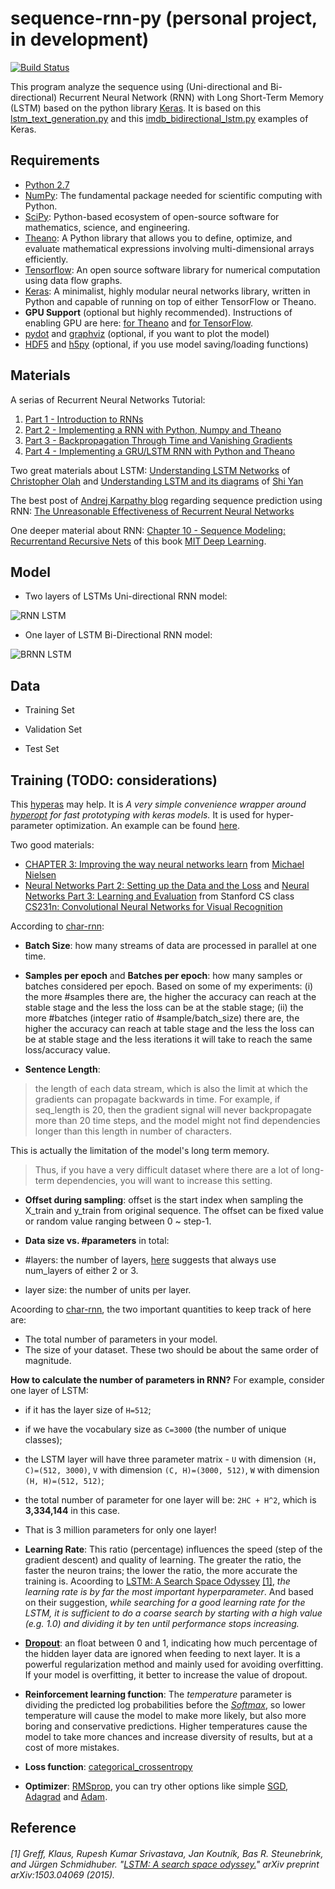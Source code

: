 # sequence-rnn-py (personal project, in development)

[![Build Status](https://travis-ci.org/fluency03/sequence-rnn-py.svg?branch=master)](https://travis-ci.org/fluency03/sequence-rnn-py)

This program analyze the sequence using (Uni-directional and Bi-directional) Recurrent Neural Network (RNN) with Long Short-Term Memory (LSTM) based on the python library [Keras](http://keras.io/).
It is based on this [lstm_text_generation.py](https://github.com/fchollet/keras/blob/master/examples/lstm_text_generation.py) and this [imdb_bidirectional_lstm.py]( https://github.com/fchollet/keras/blob/master/examples/imdb_bidirectional_lstm.py) examples of Keras.



## Requirements

- [Python 2.7](https://www.python.org/downloads/)
- [NumPy](http://www.numpy.org/): The fundamental package needed for scientific computing with Python.
- [SciPy](http://scipy.org/):  Python-based ecosystem of open-source software for mathematics, science, and engineering.
- [Theano](http://deeplearning.net/software/theano/): A Python library that allows you to define, optimize, and evaluate mathematical expressions involving multi-dimensional arrays efficiently.
- [Tensorflow](https://www.tensorflow.org/): An open source software library for numerical computation using data flow graphs.
- [Keras](http://keras.io/): A minimalist, highly modular neural networks library, written in Python and capable of running on top of either TensorFlow or Theano.
- **GPU Support** (optional but highly recommended). Instructions of enabling GPU are here: [for Theano](http://deeplearning.net/software/theano/install.html#using-the-gpu) and [for TensorFlow](https://www.tensorflow.org/versions/r0.7/get_started/os_setup.html#optional-linux-enable-gpu-support).
- [pydot](https://github.com/erocarrera/pydot) and [graphviz](http://www.graphviz.org/) (optional, if you want to plot the model)
- [HDF5](https://www.hdfgroup.org/HDF5/) and [h5py](http://www.h5py.org/) (optional, if you use model saving/loading functions)


## Materials

A serias of Recurrent Neural Networks Tutorial:

1. [Part 1 - Introduction to RNNs](http://www.wildml.com/2015/09/recurrent-neural-networks-tutorial-part-1-introduction-to-rnns/)
2. [Part 2 - Implementing a RNN with Python, Numpy and Theano](http://www.wildml.com/2015/09/recurrent-neural-networks-tutorial-part-2-implementing-a-language-model-rnn-with-python-numpy-and-theano/)
3. [Part 3 - Backpropagation Through Time and Vanishing Gradients](http://www.wildml.com/2015/10/recurrent-neural-networks-tutorial-part-3-backpropagation-through-time-and-vanishing-gradients/)
4. [Part 4 - Implementing a GRU/LSTM RNN with Python and Theano](http://www.wildml.com/2015/10/recurrent-neural-network-tutorial-part-4-implementing-a-grulstm-rnn-with-python-and-theano/)

Two great materials about LSTM: [Understanding LSTM Networks](http://colah.github.io/posts/2015-08-Understanding-LSTMs/) of [Christopher Olah](http://colah.github.io/) and [Understanding LSTM and its diagrams](https://medium.com/@shiyan/understanding-lstm-and-its-diagrams-37e2f46f1714#.5hkwmotmr) of [Shi Yan](https://medium.com/@shiyan)

The best post of [Andrej Karpathy blog](http://karpathy.github.io/) regarding sequence prediction using RNN: [The Unreasonable Effectiveness of Recurrent Neural Networks](http://karpathy.github.io/2015/05/21/rnn-effectiveness/)

One deeper material about RNN: [Chapter 10 - Sequence Modeling: Recurrentand Recursive Nets](http://www.deeplearningbook.org/contents/rnn.html) of this book [MIT Deep Learning](http://www.deeplearningbook.org/).


## Model


- Two layers of LSTMs Uni-directional RNN model:

![ RNN LSTM ](https://github.com/fluency03/sequence-rnn-py/blob/master/rnn_model.png "RNN LSTM")


- One layer of LSTM Bi-Directional RNN model:

![ BRNN LSTM ](https://github.com/fluency03/sequence-rnn-py/blob/master/brnn_model.png "BRNN LSTM")


## Data

- Training Set

- Validation Set

- Test Set



## Training (TODO: considerations)

This [hyperas](https://github.com/maxpumperla/hyperas) may help. It is *A very simple convenience wrapper around [hyperopt](https://github.com/hyperopt/hyperopt) for fast prototyping with keras models.* It is used for hyper-parameter optimization. An example can be found [here](https://github.com/maxpumperla/hyperas/blob/master/examples/lstm.py).

Two good materials:

- [CHAPTER 3: Improving the way neural networks learn](http://neuralnetworksanddeeplearning.com/chap3.html) from [Michael Nielsen](http://michaelnielsen.org/)
- [Neural Networks Part 2: Setting up the Data and the Loss](http://cs231n.github.io/neural-networks-2/) and [Neural Networks Part 3: Learning and Evaluation](http://cs231n.github.io/neural-networks-3/) from Stanford CS class [CS231n: Convolutional Neural Networks for Visual Recognition](http://cs231n.github.io/)


According to [char-rnn](https://github.com/karpathy/char-rnn):

- **Batch Size**: how many streams of data are processed in parallel at one time.


- **Samples per epoch** and **Batches per epoch**: how many samples or batches considered per epoch. Based on some of my experiments: (i) the more #samples there are, the higher the accuracy can reach at the stable stage and the less the loss can be at the stable stage; (ii) the more #batches (integer ratio of #sample/batch_size) there are, the higher the accuracy can reach at table stage and the less the loss can be at stable stage and the less iterations it will take to reach the same loss/accuracy value.


- **Sentence Length**:
 > the length of each data stream, which is also the limit at which the gradients can propagate backwards in time. For example, if seq_length is 20, then the gradient signal will never backpropagate more than 20 time steps, and the model might not find dependencies longer than this length in number of characters.

 This is actually the limitation of the model's long term memory.

 > Thus, if you have a very difficult dataset where there are a lot of long-term dependencies, you will want to increase this setting.


- **Offset during sampling**: offset is the start index when sampling the X_train and y_train from original sequence. The offset can be fixed value or random value ranging between 0 ~ step-1.


- **Data size vs. #parameters** in total:
 - #layers: the number of layers, [here](https://github.com/karpathy/char-rnn) suggests that always use num_layers of either 2 or 3.
 - layer size: the number of units per layer.

 Acoording to [char-rnn](https://github.com/karpathy/char-rnn), the two important quantities to keep track of here are:
 - The total number of parameters in your model.
 - The size of your dataset.
 These two should be about the same order of magnitude.

 **How to calculate the number of parameters in RNN?** For example, consider one layer of LSTM:
 - if it has the layer size of `H=512`;
 - if we have the vocabulary size as `C=3000` (the number of unique classes);
 - the LSTM layer will have three parameter matrix - `U` with dimension `(H, C)=(512, 3000)`, `V` with dimension `(C, H)=(3000, 512)`, `W` with dimension `(H, H)=(512, 512)`;
 - the total number of parameter for one layer will be: `2HC + H^2`, which is **3,334,144** in this case.
 - That is 3 million parameters for only one layer!


- **Learning Rate**: This ratio (percentage) influences the speed (step of the gradient descent) and quality of learning. The greater the ratio, the faster the neuron trains; the lower the ratio, the more accurate the training is. Acoording to [LSTM: A Search Space Odyssey](http://arxiv.org/pdf/1503.04069v1.pdf) [\[1\]](https://github.com/fluency03/sequence-rnn-py#1-greff-klaus-rupesh-kumar-srivastava-jan-koutník-bas-r-steunebrink-and-jürgen-schmidhuber-lstm-a-search-space-odyssey-arxiv-preprint-arxiv150304069-2015), *the learning rate is by far the most important hyperparameter*. And based on their suggestion, *while searching for a good learning rate for the LSTM, it is sufficient to do a coarse search by starting with a high value (e.g. 1.0) and dividing it by ten until performance stops increasing.*


- **[Dropout](http://keras.io/layers/core/#dropout)**: an float between 0 and 1, indicating how much percentage of the hidden layer data are ignored when feeding to next layer. It is a powerful regularization method and mainly used for avoiding overfitting. If your model is overfitting, it better to increase the value of dropout.


- **Reinforcement learning function**: The *temperature* parameter is dividing the predicted log probabilities before the *[Softmax](https://en.wikipedia.org/wiki/Softmax_function)*, so lower temperature will cause the model to make more likely, but also more boring and conservative predictions. Higher temperatures cause the model to take more chances and increase diversity of results, but at a cost of more mistakes.


- **Loss function**: [categorical_crossentropy](http://keras.io/objectives/)


- **Optimizer**: [RMSprop](http://keras.io/optimizers/#rmsprop), you can try other options like simple [SGD](http://keras.io/optimizers/#sgd), [Adagrad](http://keras.io/optimizers/#adagrad) and [Adam](http://keras.io/optimizers/#adam).


## Reference

###### [1] Greff, Klaus, Rupesh Kumar Srivastava, Jan Koutník, Bas R. Steunebrink, and Jürgen Schmidhuber. "*[LSTM: A search space odyssey.](http://arxiv.org/pdf/1503.04069v1.pdf)*" arXiv preprint arXiv:1503.04069 (2015).
